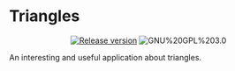 # Triangles

<p align="center">
  <a href="https://github.com/Unqualified-Developers/Triangles/releases"><img src="https://img.shields.io/github/release/Unqualified-Developers/Triangles" alt="Release version"></a>
  <a><img src="https://img.shields.io/badge/License-GNU%20GPL%203.0-blue?color=#4ec820" alt="GNU%20GPL%203.0"/></a>
</p>

An interesting and useful application about triangles.
